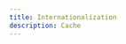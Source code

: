 ```yaml
---
title: Internationalization
description: Cache
---
```


<inline-fragment platform="js" src="~/lib/utilities/fragments/i18n.md"></inline-fragment>